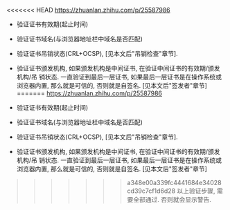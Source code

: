 <<<<<<< HEAD
https://zhuanlan.zhihu.com/p/25587986

+ 验证证书有效期(起止时间)
+ 验证证书域名(与浏览器地址栏中域名是否匹配)
+ 验证证书吊销状态(CRL+OCSP), [见本文后"吊销检查"章节].
+ 验证证书颁发机构, 如果颁发机构是中间证书, 在验证中间证书的有效期/颁发机构/吊 销状态. 一直验证到最后一层证书, 如果最后一层证书是在操作系统或浏览器内置, 那么就是可信的, 否则就是自签名. [见本文后"签发者"章节]
=======
https://zhuanlan.zhihu.com/p/25587986

+ 验证证书有效期(起止时间)
+ 验证证书域名(与浏览器地址栏中域名是否匹配)
+ 验证证书吊销状态(CRL+OCSP), [见本文后"吊销检查"章节].
+ 验证证书颁发机构, 如果颁发机构是中间证书, 在验证中间证书的有效期/颁发机构/吊 销状态. 一直验证到最后一层证书, 如果最后一层证书是在操作系统或浏览器内置, 那么就是可信的, 否则就是自签名. [见本文后"签发者"章节]
>>>>>>> a348e00a339fc4441684e34028cd39c7cf1d6d28
以上验证步骤, 需要全部通过. 否则就会显示警告.